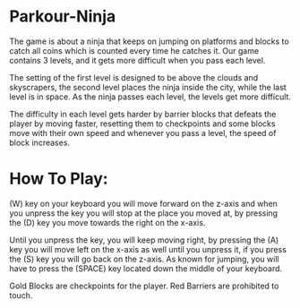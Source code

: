 # Parkour-Ninja
The game is about a ninja that keeps on jumping on platforms and blocks to catch all coins which is counted every time he catches it. Our game contains 3 levels, and it gets more difficult when you pass each level.

The setting of the first level is designed to be above the clouds and skyscrapers, the second level places the ninja inside the city, while the last level is in space. As the ninja passes each level, the levels get more difficult.

The difficulty in each level gets harder by barrier blocks that defeats the player by moving faster, resetting them to checkpoints and some blocks move with their own speed and whenever you pass a level, the speed of block increases.

# How To Play:

(W) key on your keyboard you will move forward on the z-axis and when you unpress the key you will stop at the place you moved at, by pressing the (D) key you move towards the right on the x-axis. 

Until you unpress the key, you will keep moving right, by pressing the (A) key you will move left on the x-axis as well until you unpress it, if you press the (S) key you will go back on the z-axis. As known for jumping, you will have to press the (SPACE) key located down the middle of your keyboard.

Gold Blocks are checkpoints for the player. Red Barriers are prohibited to touch.
